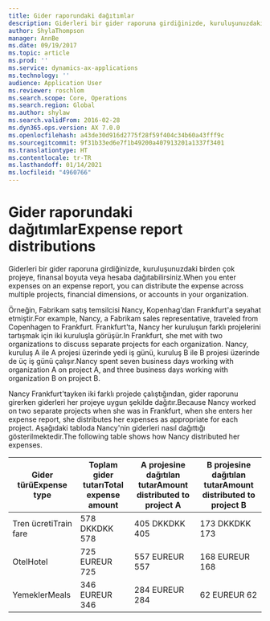 ```yaml
---
title: Gider raporundaki dağıtımlar
description: Giderleri bir gider raporuna girdiğinizde, kuruluşunuzdaki birden çok projeye, tüzel kişiliğe veya hesaba dağıtabilirsiniz.
author: ShylaThompson
manager: AnnBe
ms.date: 09/19/2017
ms.topic: article
ms.prod: ''
ms.service: dynamics-ax-applications
ms.technology: ''
audience: Application User
ms.reviewer: roschlom
ms.search.scope: Core, Operations
ms.search.region: Global
ms.author: shylaw
ms.search.validFrom: 2016-02-28
ms.dyn365.ops.version: AX 7.0.0
ms.openlocfilehash: a43de30d916d2775f28f59f404c34b60a43fff9c
ms.sourcegitcommit: 9f31b33ed6e7f1b49200a407913201a1337f3401
ms.translationtype: HT
ms.contentlocale: tr-TR
ms.lasthandoff: 01/14/2021
ms.locfileid: "4960766"
---
```

# <a name="expense-report-distributions"></a><span data-ttu-id="48c8f-103">Gider raporundaki dağıtımlar</span><span class="sxs-lookup"><span data-stu-id="48c8f-103">Expense report distributions</span></span>

<span data-ttu-id="48c8f-104">Giderleri bir gider raporuna girdiğinizde, kuruluşunuzdaki birden çok projeye, finansal boyuta veya hesaba dağıtabilirsiniz.</span><span class="sxs-lookup"><span data-stu-id="48c8f-104">When you enter expenses on an expense report, you can distribute the expense across multiple projects, financial dimensions, or accounts in your organization.</span></span>

<span data-ttu-id="48c8f-105">Örneğin, Fabrikam satış temsilcisi Nancy, Kopenhag'dan Frankfurt'a seyahat etmiştir.</span><span class="sxs-lookup"><span data-stu-id="48c8f-105">For example, Nancy, a Fabrikam sales representative, traveled from Copenhagen to Frankfurt.</span></span> <span data-ttu-id="48c8f-106">Frankfurt'ta, Nancy her kuruluşun farklı projelerini tartışmak için iki kuruluşla görüşür.</span><span class="sxs-lookup"><span data-stu-id="48c8f-106">In Frankfurt, she met with two organizations to discuss separate projects for each organization.</span></span> <span data-ttu-id="48c8f-107">Nancy, kuruluş A ile A projesi üzerinde yedi iş günü, kuruluş B ile B projesi üzerinde de üç iş günü çalışır.</span><span class="sxs-lookup"><span data-stu-id="48c8f-107">Nancy spent seven business days working with organization A on project A, and three business days working with organization B on project B.</span></span>

<span data-ttu-id="48c8f-108">Nancy Frankfurt'tayken iki farklı projede çalıştığından, gider raporunu girerken giderleri her projeye uygun şekilde dağıtır.</span><span class="sxs-lookup"><span data-stu-id="48c8f-108">Because Nancy worked on two separate projects when she was in Frankfurt, when she enters her expense report, she distributes her expenses as appropriate for each project.</span></span> <span data-ttu-id="48c8f-109">Aşağıdaki tabloda Nancy'nin giderleri nasıl dağıttığı gösterilmektedir.</span><span class="sxs-lookup"><span data-stu-id="48c8f-109">The following table shows how Nancy distributed her expenses.</span></span>


| <span data-ttu-id="48c8f-110">Gider türü</span><span class="sxs-lookup"><span data-stu-id="48c8f-110">Expense type</span></span> | <span data-ttu-id="48c8f-111">Toplam gider tutarı</span><span class="sxs-lookup"><span data-stu-id="48c8f-111">Total expense amount</span></span>|<span data-ttu-id="48c8f-112">A projesine dağıtılan tutar</span><span class="sxs-lookup"><span data-stu-id="48c8f-112">Amount distributed to project A</span></span>| <span data-ttu-id="48c8f-113">B projesine dağıtılan tutar</span><span class="sxs-lookup"><span data-stu-id="48c8f-113">Amount distributed to project B</span></span> |
|--------------|---------------------|-------------------------------|---------------------------------|
|<span data-ttu-id="48c8f-114">Tren ücreti</span><span class="sxs-lookup"><span data-stu-id="48c8f-114">Train fare</span></span>   |<span data-ttu-id="48c8f-115">578 DKK</span><span class="sxs-lookup"><span data-stu-id="48c8f-115">DKK 578</span></span>              |<span data-ttu-id="48c8f-116">405 DKK</span><span class="sxs-lookup"><span data-stu-id="48c8f-116">DKK 405</span></span>                        |<span data-ttu-id="48c8f-117">173 DKK</span><span class="sxs-lookup"><span data-stu-id="48c8f-117">DKK 173</span></span>                          |
|<span data-ttu-id="48c8f-118">Otel</span><span class="sxs-lookup"><span data-stu-id="48c8f-118">Hotel</span></span>         |<span data-ttu-id="48c8f-119">725 EUR</span><span class="sxs-lookup"><span data-stu-id="48c8f-119">EUR 725</span></span>              |<span data-ttu-id="48c8f-120">557 EUR</span><span class="sxs-lookup"><span data-stu-id="48c8f-120">EUR 557</span></span>                        |<span data-ttu-id="48c8f-121">168 EUR</span><span class="sxs-lookup"><span data-stu-id="48c8f-121">EUR 168</span></span>                          |
|<span data-ttu-id="48c8f-122">Yemekler</span><span class="sxs-lookup"><span data-stu-id="48c8f-122">Meals</span></span>         |<span data-ttu-id="48c8f-123">346 EUR</span><span class="sxs-lookup"><span data-stu-id="48c8f-123">EUR 346</span></span>              |<span data-ttu-id="48c8f-124">284 EUR</span><span class="sxs-lookup"><span data-stu-id="48c8f-124">EUR 284</span></span>                        |<span data-ttu-id="48c8f-125">62 EUR</span><span class="sxs-lookup"><span data-stu-id="48c8f-125">EUR 62</span></span>                           |

